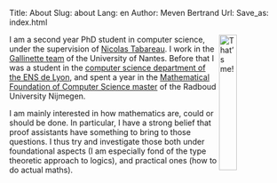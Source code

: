 Title: About
Slug: about
Lang: en
Author: Meven Bertrand
Url:
Save_as: index.html

<img src="{static}/images/moi.jpg" title="That’s me!" alt="That’s me!" width="25%" align="right" style="margin-left: 30px margin-right:500px">

I am a second year PhD student in computer science, under the supervision of [Nicolas Tabareau](http://tabareau.fr). I work in the [Gallinette team](http://gallinette.inria.fr/) of the University of Nantes.
Before that I was a student in the [computer science department of the ENS de Lyon](http://www.ens-lyon.fr/DI/), and spent a year in the [Mathematical Foundation of Computer Science master](https://www.ru.nl/courseguides/science/master/master-computing-science/specialisation-mfocs-0/) of the Radboud University Nijmegen.

I am mainly interested in how mathematics are, could or should be done. In particular, I have a strong belief that proof assistants have something to bring to those questions. I thus try and investigate those both under foundational aspects (I am especially fond of the type theoretic approach to logics), and practical ones (how to do actual maths).